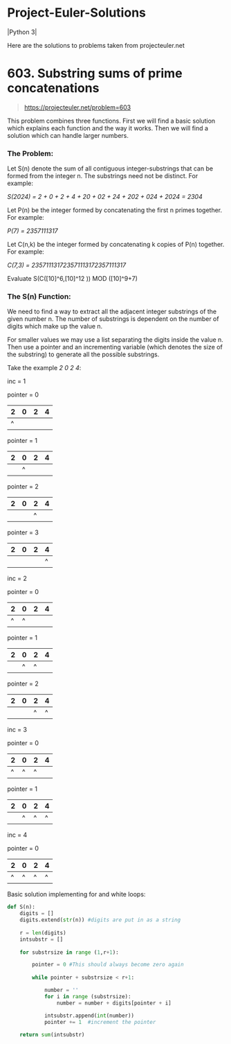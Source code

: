 # Project-Euler-Solutions
|Python 3|

Here are the solutions to problems taken from projecteuler.net



# 603. Substring sums of prime concatenations
> https://projecteuler.net/problem=603

This problem combines three functions. First we will find a basic solution which explains each function and the way it works.
Then we will find a solution which can handle larger numbers. 


### The Problem:
Let S(n) denote the sum of all contiguous integer-substrings that can be formed from the integer n. The substrings need not be distinct. 
For example: 

   *S(2024) = 2 + 0 + 2 + 4 + 20 + 02 + 24 + 202 + 024 + 2024 = 2304*

Let P(n) be the integer formed by concatenating the first n primes together.	 
For example: 

   *P(7) = 2357111317*

Let C(n,k) be the integer formed by concatenating k copies of P(n) together. 	
For example:

   *C(7,3) = 235711131723571113172357111317*

Evaluate S(C([10]^6,[10]^12 ))  MOD ([10]^9+7)


### The S(n) Function:
We need to find a way to extract all the adjacent integer substrings of the given number n. The number of substrings is dependent on the number of digits which make up the value n. 

For smaller values we may use a list separating the digits inside the value n. Then use a pointer and an incrementing variable (which denotes the size of the substring) to generate all the possible substrings.

Take the example *2 0 2 4*:

inc = 1

pointer = 0

| 2 | 0 | 2 | 4 |
|---|---|---|---|
| ^ | 	|   |   |

pointer = 1

| 2 | 0 | 2 | 4 |
|---|---|---|---|
|   | ^ |   |   |

pointer = 2

| 2 | 0 | 2 | 4 |
|---|---|---|---|
|   | 	| ^ |   |

pointer = 3

| 2 | 0 | 2 | 4 |
|---|---|---|---|
|   | 	|   | ^ |

inc = 2

pointer = 0

| 2 | 0 | 2 | 4 |
|---|---|---|---|
| ^ | ^ |   |   |

pointer = 1

| 2 | 0 | 2 | 4 |
|---|---|---|---|
|   | ^ | ^ |   |

pointer = 2

| 2 | 0 | 2 | 4 |
|---|---|---|---|
|   | 	| ^ | ^ |

inc = 3

pointer = 0

| 2 | 0 | 2 | 4 |
|---|---|---|---|
| ^ | ^ | ^ |   |

pointer = 1

| 2 | 0 | 2 | 4 |
|---|---|---|---|
|   | ^ | ^ | ^ |

inc = 4

pointer = 0

| 2 | 0 | 2 | 4 |
|---|---|---|---|
| ^ | ^ | ^ | ^ |

Basic solution implementing for and white loops:

```python
def S(n):
    digits = []
    digits.extend(str(n)) #digits are put in as a string
    
    r = len(digits)
    intsubstr = []
    
    for substrsize in range (1,r+1):

        pointer = 0 #This should always become zero again
        
        while pointer + substrsize < r+1:

            number = ''
            for i in range (substrsize):
                number = number + digits[pointer + i]

            intsubstr.append(int(number))
            pointer += 1  #increment the pointer
    
    return sum(intsubstr)
    
```
